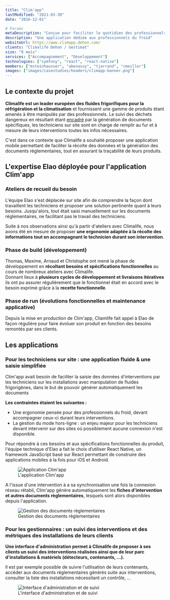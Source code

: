 ```yaml
---
title: "Clim'app"
lastModified: "2021-03-30"
date: "2016-12-01"

# Params
metaDescription: "Conçue pour faciliter le quotidien des professionnels du froid, Clim’app est une solution simple et mobile adaptée aux problématiques et enjeux liés à la manipulation et à la gestion des fluides frigorigènes"
description: "Une application dédiée aux professionnels du froid"
websiteUrl: https://www.climapp.dehon.com/
clients: "Climalife Dehon / Gestimat"
size: "8 mois"
services: ["Accompagnement", "Développement"]
technologies: ["symfony", "react", "react-native"]
members: ["msteinhausser", "abenassy", "tjarrand", "cmeiller"]
images: ["images/casestudies/headers/climapp-banner.png"]
---
```


## Le contexte du projet

**Climalife est un leader européen des fluides frigorifiques pour la
réfrigération et la climatisation** et fournissent une gamme de produits étant
amenés à être manipulés par des professionnels. Le suivi des déchets dangereux
en résultant
étant [encadré](https://www.service-public.fr/professionnels-entreprises/vosdroits/R43122)
par la génération de documents spécifiques, les techniciens sur site sont en
charge de remplir au fur et à mesure de leurs interventions toutes les infos
nécessaires.

C'est dans ce contexte que Climalife a souhaité proposer une application mobile
permettant de faciliter la récolte des données et la génération des documents
réglementaires, tout en assurant la traçabilité de leurs produits.

## L'expertise Elao déployée pour l'application Clim'app

### Ateliers de recueil du besoin

L'équipe Elao s'est déplacée sur site afin de comprendre la façon dont
travaillent les techniciens et proposer une solution pertinente quant à leurs
besoins. Jusqu'alors, tout était saisi manuellement sur les documents
réglementaires, ne facilitant pas le travail des techniciens.

Suite à nos observations ainsi qu'à partir d'ateliers avec Climalife, nous avons
été en mesure de proposer **une ergonomie adaptée à la récolte des informations
tout en accompagnant le technicien durant son intervention**.

### Phase de build (développement)

Thomas, Maxime, Arnaud et Christophe ont mené la phase de développement en
**récoltant besoins et spécifications fonctionnelles** au cours de nombreux
ateliers avec Climalife.  
Donnant lieux à **plusieurs cycles de développement et livraisons itératives**
ils ont pu assurer régulièrement que le fonctionnel était en accord avec le
besoin exprimé grâce à la **recette fonctionnelle**.

### Phase de run (évolutions fonctionnelles et maintenance applicative)

Depuis la mise en production de Clim'app, Cliamlife fait appel à Elao de façon
régulière pour faire évoluer son produit en fonction des besoins remontés par
ses clients.

## Les applications

### Pour les techniciens sur site : une application fluide & une saisie simplifiée

Clim'app avait besoin de faciliter la saisie des données d'interventions par les
techniciens sur les installations avec manipulation de fluides frigorigènes,
dans le but de pouvoir générer automatiquement les documents

**Les contraintes étaient les suivantes :**

* Une ergonomie pensée pour des professionnels du froid, devant accompagner
  ceux-ci durant leurs interventions.
* La gestion du mode hors-ligne : un enjeu majeur pour les techniciens devant
  intervenir sur des sites où possiblement aucune connexion n'est disponible.

Pour répondre à ces besoins et aux spécifications fonctionnelles du produit,
l'équipe technique d'Elao a fait le choix d’utiliser React Native, un framework
JavaScript basé sur React permettant de construire des applications mobiles à la
fois pour iOS et Android.

<figure>
    <img src="images/casestudies/climapp/phone-intervention.png" alt="Application Clim'app">
    <figcaption>
      <span class="figure__legend">L'application Clim'app</span>
    </figcaption>
</figure>

A l'issue d'une intervention à a sa synchronisation une fois la connexion réseau
rétabli, Clim'app génère automatiquement les **fiches d'intervention et autres
documents règlementaires**, lesquels sont alors disponibles depuis
l'application.

<figure>
    <img src="images/casestudies/climapp/phone-fi-bsd.png" alt="Gestion des documents règlementaires">
    <figcaption>
      <span class="figure__legend">Gestion des documents règlementaires</span>
    </figcaption>
</figure>

### Pour les gestionnaires : un suivi des interventions et des métriques des installations de leurs clients

**Une interface d'administration permet à Climalife de proposer à ses clients un
suivi des interventions réalisées ainsi que de leur parc d'installations &
matériels (détecteurs, contenants, ...).**

Il est par exemple possible de suivre l'utilisation de leurs contenants, accéder
aux documents réglementaires générés suite aux interventions, consulter la liste
des installations nécessitant un contrôle, …

<figure>
    <img src="images/casestudies/climapp/desktop-dashboard.png" alt="Interface d'administration et de suivi">
    <figcaption>
      <span class="figure__legend">L'interface d'administration et de suivi</span>
    </figcaption>
</figure>
